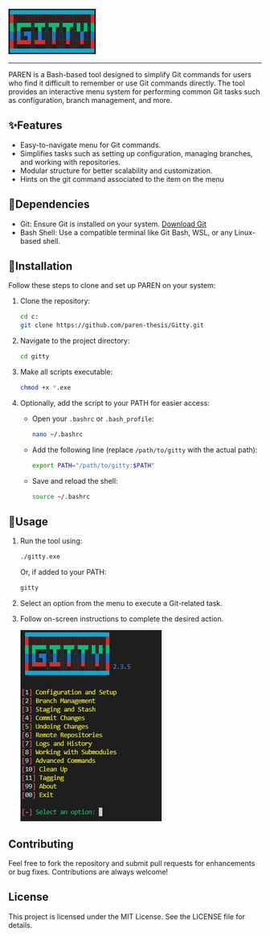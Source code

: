 
![GITTY](/src/gitty.jpg)

------

PAREN is a Bash-based tool designed to simplify Git commands for users who find it difficult to remember or use Git commands directly. The tool provides an interactive menu system for performing common Git tasks such as configuration, branch management, and more.

## ✨Features
- Easy-to-navigate menu for Git commands.
- Simplifies tasks such as setting up configuration, managing branches, and working with repositories.
- Modular structure for better scalability and customization.
- Hints on the git command associated to the item on the menu

## 🧬Dependencies
- Git: Ensure Git is installed on your system. [Download Git](https://git-scm.com/)
- Bash Shell: Use a compatible terminal like Git Bash, WSL, or any Linux-based shell.

## 💉Installation
Follow these steps to clone and set up PAREN on your system:

1. Clone the repository:
   ```bash
   cd c:
   git clone https://github.com/paren-thesis/Gitty.git
   ```

2. Navigate to the project directory:
   ```bash
   cd gitty
   ```

3. Make all scripts executable:
   ```bash
   chmod +x *.exe
   ```

4. Optionally, add the script to your PATH for easier access:
   - Open your `.bashrc` or `.bash_profile`:
     ```bash
     nano ~/.bashrc
     ```
   - Add the following line (replace `/path/to/gitty` with the actual path):
     ```bash
     export PATH="/path/to/gitty:$PATH"
     ```
   - Save and reload the shell:
     ```bash
     source ~/.bashrc
     ```

## 🎲Usage
1. Run the tool using:
   ```bash
   ./gitty.exe
   ```
   Or, if added to your PATH:
   ```bash
   gitty
   ```

2. Select an option from the menu to execute a Git-related task.

3. Follow on-screen instructions to complete the desired action.

   ![HOME](/src/image1.jpg)

## Contributing
Feel free to fork the repository and submit pull requests for enhancements or bug fixes. Contributions are always welcome!

## License
This project is licensed under the MIT License. See the LICENSE file for details.
